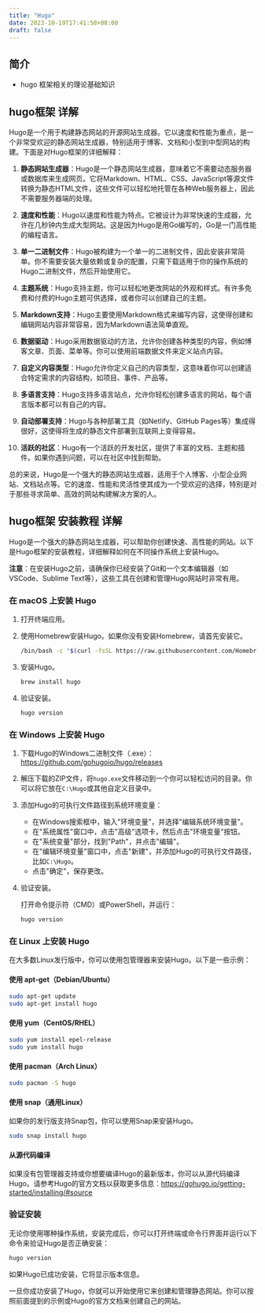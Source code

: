 ```yaml
---
title: "Hugo"
date: 2023-10-19T17:41:58+08:00
draft: false
---
```



## 简介

+ hugo 框架相关的理论基础知识

## hugo框架 详解

Hugo是一个用于构建静态网站的开源网站生成器。它以速度和性能为重点，是一个非常受欢迎的静态网站生成器，特别适用于博客、文档和小型到中型网站的构建。下面是对Hugo框架的详细解释：

1. **静态网站生成器**：Hugo是一个静态网站生成器，意味着它不需要动态服务器或数据库来生成网页。它将Markdown、HTML、CSS、JavaScript等源文件转换为静态HTML文件，这些文件可以轻松地托管在各种Web服务器上，因此不需要服务器端的处理。

2. **速度和性能**：Hugo以速度和性能为特点。它被设计为非常快速的生成器，允许在几秒钟内生成大型网站。这是因为Hugo是用Go编写的，Go是一门高性能的编程语言。

3. **单一二进制文件**：Hugo被构建为一个单一的二进制文件，因此安装非常简单。你不需要安装大量依赖或复杂的配置，只需下载适用于你的操作系统的Hugo二进制文件，然后开始使用它。

4. **主题系统**：Hugo支持主题，你可以轻松地更改网站的外观和样式。有许多免费和付费的Hugo主题可供选择，或者你可以创建自己的主题。

5. **Markdown支持**：Hugo主要使用Markdown格式来编写内容，这使得创建和编辑网站内容非常容易，因为Markdown语法简单直观。

6. **数据驱动**：Hugo采用数据驱动的方法，允许你创建各种类型的内容，例如博客文章、页面、菜单等。你可以使用前端数据文件来定义站点内容。

7. **自定义内容类型**：Hugo允许你定义自己的内容类型，这意味着你可以创建适合特定需求的内容结构，如项目、事件、产品等。

8. **多语言支持**：Hugo支持多语言站点，允许你轻松创建多语言的网站，每个语言版本都可以有自己的内容。

9. **自动部署支持**：Hugo与各种部署工具（如Netlify、GitHub Pages等）集成得很好，这使得将生成的静态文件部署到互联网上变得容易。

10. **活跃的社区**：Hugo有一个活跃的开发社区，提供了丰富的文档、主题和插件。如果你遇到问题，可以在社区中找到帮助。

总的来说，Hugo是一个强大的静态网站生成器，适用于个人博客、小型企业网站、文档站点等。它的速度、性能和灵活性使其成为一个受欢迎的选择，特别是对于那些寻求简单、高效的网站构建解决方案的人。

## hugo框架 安装教程 详解

Hugo是一个强大的静态网站生成器，可以帮助你创建快速、高性能的网站。以下是Hugo框架的安装教程，详细解释如何在不同操作系统上安装Hugo。

**注意**：在安装Hugo之前，请确保你已经安装了Git和一个文本编辑器（如VSCode、Sublime Text等），这些工具在创建和管理Hugo网站时非常有用。

### 在 macOS 上安装 Hugo

1. 打开终端应用。

2. 使用Homebrew安装Hugo。如果你没有安装Homebrew，请首先安装它。

   ```bash
   /bin/bash -c "$(curl -fsSL https://raw.githubusercontent.com/Homebrew/install/master/install.sh)"
   ```

3. 安装Hugo。

   ```bash
   brew install hugo
   ```

4. 验证安装。

   ```bash
   hugo version
   ```

### 在 Windows 上安装 Hugo

1. 下载Hugo的Windows二进制文件（.exe）：https://github.com/gohugoio/hugo/releases

2. 解压下载的ZIP文件，将`hugo.exe`文件移动到一个你可以轻松访问的目录。你可以将它放在`C:\Hugo`或其他自定义目录中。

3. 添加Hugo的可执行文件路径到系统环境变量：

   - 在Windows搜索框中，输入"环境变量"，并选择"编辑系统环境变量"。
   - 在"系统属性"窗口中，点击"高级"选项卡，然后点击"环境变量"按钮。
   - 在"系统变量"部分，找到"Path"，并点击"编辑"。
   - 在"编辑环境变量"窗口中，点击"新建"，并添加Hugo的可执行文件路径，比如`C:\Hugo`。
   - 点击"确定"，保存更改。

4. 验证安装。

   打开命令提示符（CMD）或PowerShell，并运行：

   ```bash
   hugo version
   ```

### 在 Linux 上安装 Hugo

在大多数Linux发行版中，你可以使用包管理器来安装Hugo。以下是一些示例：

#### 使用 apt-get（Debian/Ubuntu）

```bash
sudo apt-get update
sudo apt-get install hugo
```

#### 使用 yum（CentOS/RHEL）

```bash
sudo yum install epel-release
sudo yum install hugo
```

#### 使用 pacman（Arch Linux）

```bash
sudo pacman -S hugo
```

#### 使用 snap（通用Linux）

如果你的发行版支持Snap包，你可以使用Snap来安装Hugo。

```bash
sudo snap install hugo
```

#### 从源代码编译

如果没有包管理器支持或你想要编译Hugo的最新版本，你可以从源代码编译Hugo。请参考Hugo的官方文档以获取更多信息：https://gohugo.io/getting-started/installing/#source

### 验证安装

无论你使用哪种操作系统，安装完成后，你可以打开终端或命令行界面并运行以下命令来验证Hugo是否正确安装：

```bash
hugo version
```

如果Hugo已成功安装，它将显示版本信息。

一旦你成功安装了Hugo，你就可以开始使用它来创建和管理静态网站。你可以按照前面提到的示例或Hugo的官方文档来创建自己的网站。